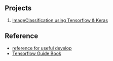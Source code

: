 Projects
-----
1. [ImageClassification using Tensorflow & Keras](https://github.com/pervin0527/ImageClassification)


Reference
-----
 - [reference for useful develop](/home/barcelona/pervinco/README.md)
 - [Tensorflow Guide Book](https://github.com/pervin0527/pervinco/blob/master/tensorflow_tutorial.md)